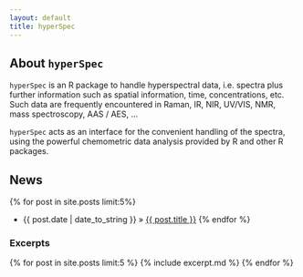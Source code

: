 ```yaml
---
layout: default
title: hyperSpec
---
```

## About `hyperSpec`

`hyperSpec` is an R package to handle hyperspectral data, i.e. spectra plus further information such
as spatial information, time, concentrations, etc.  
Such data are frequently encountered in Raman, IR, NIR, UV/VIS, NMR, mass spectroscopy, AAS / AES,
...  

`hyperSpec` acts as an interface for the convenient handling of the spectra, using the powerful
chemometric data analysis provided by R and other R packages.

## News
{% for post in site.posts limit:5%}
- {{ post.date | date_to_string }} &raquo; <a href="{{ post.url }}">{{ post.title }}</a>
{% endfor %}


### Excerpts
{% for post in site.posts limit:5 %}
{% include excerpt.md %}
{% endfor %}
